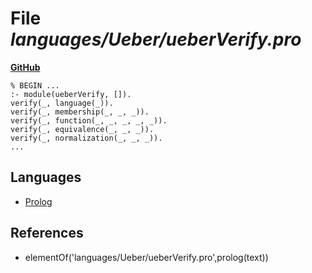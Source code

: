 # File _languages/Ueber/ueberVerify.pro_
**[GitHub](https://github.com/softlang/yas/blob/master/languages/Ueber/ueberVerify.pro)**
```
% BEGIN ...
:- module(ueberVerify, []).
verify(_, language(_)).
verify(_, membership(_, _, _)).
verify(_, function(_, _, _, _, _)).
verify(_, equivalence(_, _, _)).
verify(_, normalization(_, _, _)).
...
```

## Languages
* [Prolog](../languages/Prolog.md)

## References
* elementOf('languages/Ueber/ueberVerify.pro',prolog(text))
